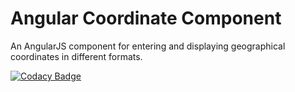 # Angular Coordinate Component
An AngularJS component for entering and displaying geographical coordinates in different formats.

[![Codacy Badge](https://api.codacy.com/project/badge/Grade/cbe4044978b544f0891ebd6d95dcf924)](https://www.codacy.com/app/NelisVanSchalkwyk/Angular-Coordinate-Component?utm_source=github.com&amp;utm_medium=referral&amp;utm_content=NelisVanSchalkwyk/Angular-Coordinate-Component&amp;utm_campaign=Badge_Grade)
